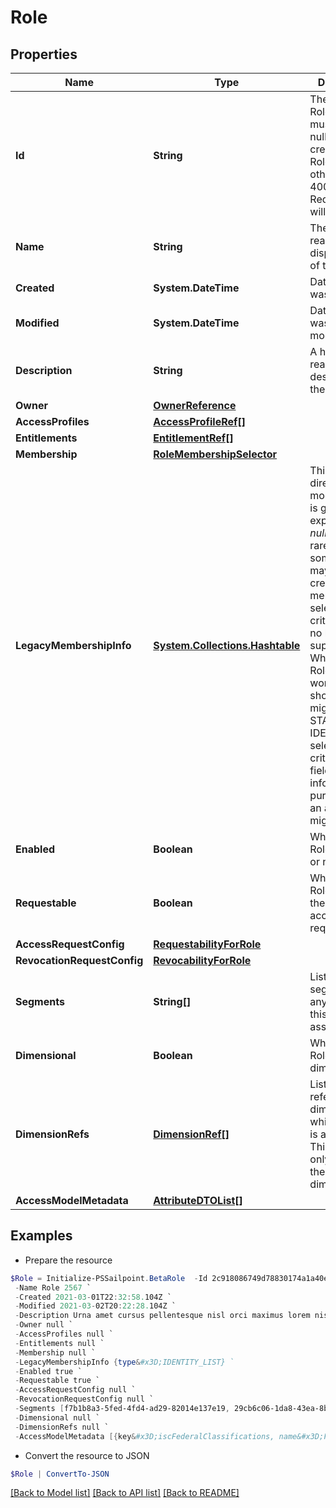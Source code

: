 # Role
## Properties

Name | Type | Description | Notes
------------ | ------------- | ------------- | -------------
**Id** | **String** | The id of the Role. This field must be left null when creating an Role, otherwise a 400 Bad Request error will result. | [optional] 
**Name** | **String** | The human-readable display name of the Role | 
**Created** | **System.DateTime** | Date the Role was created | [optional] [readonly] 
**Modified** | **System.DateTime** | Date the Role was last modified. | [optional] [readonly] 
**Description** | **String** | A human-readable description of the Role | [optional] 
**Owner** | [**OwnerReference**](OwnerReference.md) |  | 
**AccessProfiles** | [**AccessProfileRef[]**](AccessProfileRef.md) |  | [optional] 
**Entitlements** | [**EntitlementRef[]**](EntitlementRef.md) |  | [optional] 
**Membership** | [**RoleMembershipSelector**](RoleMembershipSelector.md) |  | [optional] 
**LegacyMembershipInfo** | [**System.Collections.Hashtable**](AnyType.md) | This field is not directly modifiable and is generally expected to be *null*. In very rare instances, some Roles may have been created using membership selection criteria that are no longer fully supported. While these Roles will still work, they should be migrated to STANDARD or IDENTITY_LIST selection criteria. This field exists for informational purposes as an aid to such migration. | [optional] 
**Enabled** | **Boolean** | Whether the Role is enabled or not. | [optional] [default to $false]
**Requestable** | **Boolean** | Whether the Role can be the target of access requests. | [optional] [default to $false]
**AccessRequestConfig** | [**RequestabilityForRole**](RequestabilityForRole.md) |  | [optional] 
**RevocationRequestConfig** | [**RevocabilityForRole**](RevocabilityForRole.md) |  | [optional] 
**Segments** | **String[]** | List of IDs of segments, if any, to which this Role is assigned. | [optional] 
**Dimensional** | **Boolean** | Whether the Role is dimensional. | [optional] [default to $false]
**DimensionRefs** | [**DimensionRef[]**](DimensionRef.md) | List of references to dimensions to which this Role is assigned. This field is only relevant if the Role is dimensional. | [optional] 
**AccessModelMetadata** | [**AttributeDTOList[]**](AttributeDTOList.md) |  | [optional] 

## Examples

- Prepare the resource
```powershell
$Role = Initialize-PSSailpoint.BetaRole  -Id 2c918086749d78830174a1a40e121518 `
 -Name Role 2567 `
 -Created 2021-03-01T22:32:58.104Z `
 -Modified 2021-03-02T20:22:28.104Z `
 -Description Urna amet cursus pellentesque nisl orci maximus lorem nisl euismod fusce morbi placerat adipiscing maecenas nisi tristique et metus et lacus sed morbi nunc nisl maximus magna arcu varius sollicitudin elementum enim maecenas nisi id ipsum tempus fusce diam ipsum tortor. `
 -Owner null `
 -AccessProfiles null `
 -Entitlements null `
 -Membership null `
 -LegacyMembershipInfo {type&#x3D;IDENTITY_LIST} `
 -Enabled true `
 -Requestable true `
 -AccessRequestConfig null `
 -RevocationRequestConfig null `
 -Segments [f7b1b8a3-5fed-4fd4-ad29-82014e137e19, 29cb6c06-1da8-43ea-8be4-b3125f248f2a] `
 -Dimensional null `
 -DimensionRefs null `
 -AccessModelMetadata [{key&#x3D;iscFederalClassifications, name&#x3D;Federal Classifications, multiselect&#x3D;true, status&#x3D;active, type&#x3D;governance, objectTypes&#x3D;[general], description&#x3D;Classification used by government organizations to specify the level of confidentiality for an access item., values&#x3D;[{value&#x3D;secret, name&#x3D;Secret, status&#x3D;active}]}]
```

- Convert the resource to JSON
```powershell
$Role | ConvertTo-JSON
```

[[Back to Model list]](../README.md#documentation-for-models) [[Back to API list]](../README.md#documentation-for-api-endpoints) [[Back to README]](../README.md)

